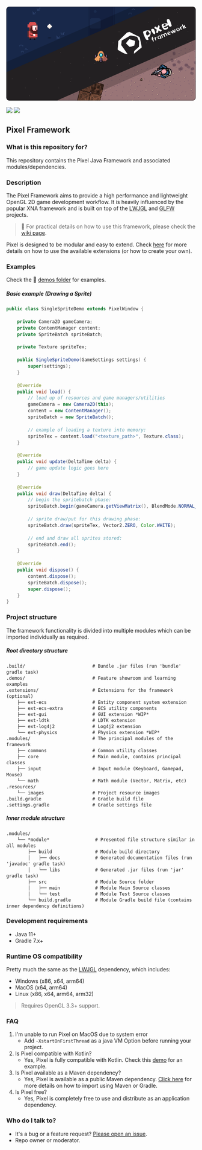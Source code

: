 ![Pixel - Java Game Framework](./.github/IMAGES/banner.png)

![](https://img.shields.io/badge/platform-Windows%20%7C%20Linux%20%7C%20MacOS-lightgrey) ![](https://img.shields.io/badge/java-%3E%3D%2011-green)

## Pixel Framework ##

### What is this repository for? ###

This repository contains the Pixel Java Framework and associated modules/dependencies.

### Description ###

The Pixel Framework aims to provide a high performance and lightweight OpenGL 2D game development workflow. It is
heavily influenced by the popular XNA framework and is built on top of the [LWJGL](https://www.lwjgl.org/)
and [GLFW](https://www.glfw.org/) projects.

> :book: For practical details on how to use this framework, please check
the [wiki page](https://github.com/joafalves/pixel-community/wiki).

Pixel is designed to be modular and easy to extend. Check [here](https://github.com/joafalves/pixel-community/wiki/E.-Extensions-Overview) for more
details on how to use the available extensions (or how to create your own).

### Examples ##

Check the :file_folder: [demos folder](https://github.com/joafalves/pixel-community/tree/devel/demos) for examples.

##### Basic example (Drawing a Sprite) #####

```java
public class SingleSpriteDemo extends PixelWindow {

    private Camera2D gameCamera;
    private ContentManager content;
    private SpriteBatch spriteBatch;

    private Texture spriteTex;

    public SingleSpriteDemo(GameSettings settings) {
        super(settings);
    }

    @Override
    public void load() {
        // load up of resources and game managers/utilities
        gameCamera = new Camera2D(this);
        content = new ContentManager();
        spriteBatch = new SpriteBatch();

        // example of loading a texture into memory:
        spriteTex = content.load("<texture_path>", Texture.class);
    }

    @Override
    public void update(DeltaTime delta) {
        // game update logic goes here
    }

    @Override
    public void draw(DeltaTime delta) {
        // begin the spritebatch phase:
        spriteBatch.begin(gameCamera.getViewMatrix(), BlendMode.NORMAL_BLEND);

        // sprite draw/put for this drawing phase:
        spriteBatch.draw(spriteTex, Vector2.ZERO, Color.WHITE);

        // end and draw all sprites stored:
        spriteBatch.end();
    }

    @Override
    public void dispose() {
        content.dispose();
        spriteBatch.dispose();
        super.dispose();
    }
}
```

### Project structure ###

The framework functionality is divided into multiple modules which can be imported individually as required.

##### Root directory structure #####

    .build/                         # Bundle .jar files (run 'bundle' gradle task)
    .demos/                         # Feature showroom and learning examples
    .extensions/                    # Extensions for the framework (optional)
        ├── ext-ecs                 # Entity component system extension
        ├── ext-ecs-extra           # ECS utility components
        ├── ext-gui                 # GUI extension *WIP*
        ├── ext-ldtk                # LDTK extension
        ├── ext-log4j2              # Log4j2 extension
        └── ext-physics             # Physics extension *WIP*
    .modules/                       # The principal modules of the framework
        ├── commons                 # Common utility classes
        ├── core                    # Main module, contains principal classes
        ├── input                   # Input module (Keyboard, Gamepad, Mouse)
        └── math                    # Math module (Vector, Matrix, etc)
    .resources/
        └── images                  # Project resource images
    .build.gradle                   # Gradle build file
    .settings.gradle                # Gradle settings file

##### Inner module structure #####

    .modules/
        └── *module*                 # Presented file structure similar in all modules
            ├── build                # Module build directory
            │   ├── docs             # Generated documentation files (run 'javadoc' gradle task)
            │   └── libs             # Generated .jar files (run 'jar' gradle task)
            ├── src                  # Module Source folder
            │   ├── main             # Module Main Source classes
            │   └── test             # Module Test Source classes
            └── build.gradle         # Module Gradle build file (contains inner dependency definitions)

### Development requirements ###

- Java 11+
- Gradle 7.x+

### Runtime OS compatibility ###

Pretty much the same as the [LWJGL](https://www.lwjgl.org/) dependency, which includes:

- Windows (x86, x64, arm64)
- MacOS (x64, arm64)
- Linux (x86, x64, arm64, arm32)

> Requires OpenGL 3.3+ support.

### FAQ ###

1. I'm unable to run Pixel on MacOS due to system error
    - Add `-XstartOnFirstThread` as a java VM Option before running your project.
2. Is Pixel compatible with Kotlin?
    - Yes, Pixel is fully compatible with Kotlin. Check
      this [demo](https://github.com/joafalves/pixel-community/tree/devel/demos/kotlin) for an example.
3. Is Pixel available as a Maven dependency?
    - Yes, Pixel is available as a public Maven
      dependency. [Click here](https://github.com/joafalves/pixel-community/wiki/1.-Getting-Started) for more details on
      how to import using Maven or Gradle.
4. Is Pixel free?
    - Yes, Pixel is completely free to use and distribute as an application dependency.

### Who do I talk to? ###

* It's a bug or a feature request? [Please open an issue](https://github.com/joafalves/pixel-community/issues).
* Repo owner or moderator.
